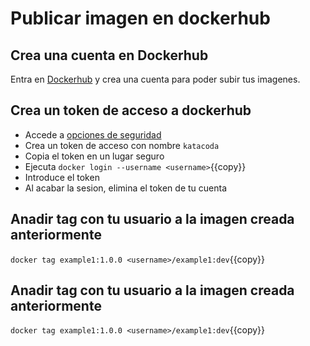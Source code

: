 
# Publicar imagen en dockerhub

## Crea una cuenta en Dockerhub
Entra en [Dockerhub](https://hub.docker.com/) y crea una cuenta para poder subir tus imagenes.

## Crea un token de acceso a dockerhub
- Accede a [opciones de seguridad](https://hub.docker.com/settings/security)
- Crea un token de acceso con nombre `katacoda`
- Copia el token en un lugar seguro
- Ejecuta ``docker login --username <username>``{{copy}}
- Introduce el token
- Al acabar la sesion, elimina el token de tu cuenta

## Anadir tag con tu usuario a la imagen creada anteriormente
``docker tag example1:1.0.0 <username>/example1:dev``{{copy}}

## Anadir tag con tu usuario a la imagen creada anteriormente
``docker tag example1:1.0.0 <username>/example1:dev``{{copy}}
